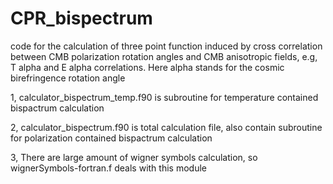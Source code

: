 # CPR_bispectrum
code for the calculation of three point function induced by cross correlation between CMB polarization rotation angles and CMB anisotropic fields, e.g, T alpha and E alpha correlations. Here alpha stands for the cosmic birefringence rotation angle 

1, calculator_bispectrum_temp.f90 is subroutine for temperature contained bispactrum calculation

2, calculator_bispectrum.f90 is total calculation file, also contain subroutine for polarization  contained bispactrum calculation

3, There are large amount of  wigner symbols calculation, so  wignerSymbols-fortran.f deals with this module

